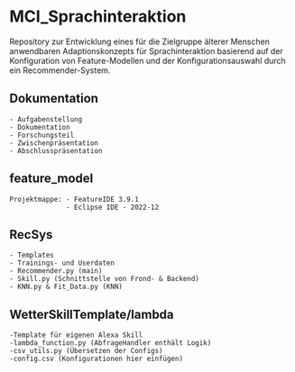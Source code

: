 # MCI_Sprachinteraktion

Repository zur Entwicklung eines für die Zielgruppe älterer Menschen anwendbaren Adaptionskonzepts für Sprachinteraktion basierend auf der Konfiguration von Feature-Modellen und der Konfigurationsauswahl durch ein Recommender-System.

## Dokumentation
    - Aufgabenstellung
    - Dokumentation
    - Forschungsteil 
    - Zwischenpräsentation
    - Abschlusspräsentation

## feature_model
    Projektmappe: - FeatureIDE 3.9.1
                  - Eclipse IDE - 2022-12

## RecSys
    - Templates
    - Trainings- und Userdaten
    - Recommender.py (main)
    - Skill.py (Schnittstelle von Frond- & Backend)
    - KNN.py & Fit_Data.py (KNN)

## WetterSkillTemplate/lambda
    -Template für eigenen Alexa Skill
    -lambda_function.py (AbfrageHandler enthält Logik)
    -csv_utils.py (Übersetzen der Configs)
    -config.csv (Konfigurationen hier einfügen)
